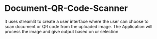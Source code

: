 # Document-QR-Code-Scanner
It uses streamlit to create a user interface where the user can choose to scan document or QR code from the uploaded image. The Application will process the image and give output based on ur selection 
